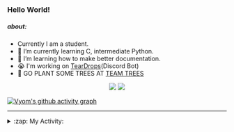 ### Hello World!

##### about:
- Currently I am a student.
- 🌱 I’m currently learning C, intermediate Python.
- 🌱 I’m learning how to make better documentation.
- 😭 I'm working on [TearDrops](https://github.com/Vyvy-vi/TearDrops)(Discord Bot)
- 🌱 GO PLANT SOME TREES AT [TEAM TREES](https://teamtrees.org/)

<p align="center">
  <a href="https://twitter.com/Vyvy_viM"><img target="_blank" src="https://img.shields.io/badge/twitter%20@Vyvy_viM-0D95E8?style=for-the-badge&logo=twitter&logoColor=white"/></a> 
  <a href="https://vyvy-vi.github.io/portfolio"><img target="_blank" src="https://img.shields.io/badge/-I%27m_craving_for_open_source-green?style=for-the-badge&logo=github&logoColor=black"/></a> 
</p>

[![Vyom's github activity graph](https://activity-graph.herokuapp.com/graph?username=Vyvy-vi)](https://github.com/ashutosh00710/github-readme-activity-graph)

---
<details>
  <summary>:zap: My Activity:</summary>
  
<!--START_SECTION:waka-->
**I'm a Night 🦉** 

```text
🌞 Morning    6 commits      ██████░░░░░░░░░░░░░░░░░░░   24.0% 
🌆 Daytime    2 commits      ██░░░░░░░░░░░░░░░░░░░░░░░   8.0% 
🌃 Evening    2 commits      ██░░░░░░░░░░░░░░░░░░░░░░░   8.0% 
🌙 Night      15 commits     ███████████████░░░░░░░░░░   60.0%

```
📅 **I'm Most Productive on Sunday** 

```text
Monday       4 commits      ████░░░░░░░░░░░░░░░░░░░░░   16.0% 
Tuesday      3 commits      ███░░░░░░░░░░░░░░░░░░░░░░   12.0% 
Wednesday    1 commits      █░░░░░░░░░░░░░░░░░░░░░░░░   4.0% 
Thursday     0 commits      ░░░░░░░░░░░░░░░░░░░░░░░░░   0.0% 
Friday       1 commits      █░░░░░░░░░░░░░░░░░░░░░░░░   4.0% 
Saturday     5 commits      █████░░░░░░░░░░░░░░░░░░░░   20.0% 
Sunday       11 commits     ███████████░░░░░░░░░░░░░░   44.0%

```


📊 **This Week I Spent My Time On** 

```text
🔥 Editors: 
Vim                      13 hrs 59 mins      ████████████████████████░   99.45% 
VS Code                  4 mins              ░░░░░░░░░░░░░░░░░░░░░░░░░   0.55%

🐱‍💻 Projects: 
TEC-Discord-Automation   10 hrs 15 mins      ██████████████████░░░░░░░   72.84% 
PythonFlask-JobBoard     2 hrs 54 mins       █████░░░░░░░░░░░░░░░░░░░░   20.71% 
another-discord-bot      30 mins             █░░░░░░░░░░░░░░░░░░░░░░░░   3.64% 
TEC-Discord-Oauth2       11 mins             ░░░░░░░░░░░░░░░░░░░░░░░░░   1.39% 
Unknown Project          4 mins              ░░░░░░░░░░░░░░░░░░░░░░░░░   0.57%

```


<!--END_SECTION:waka-->
</details>
